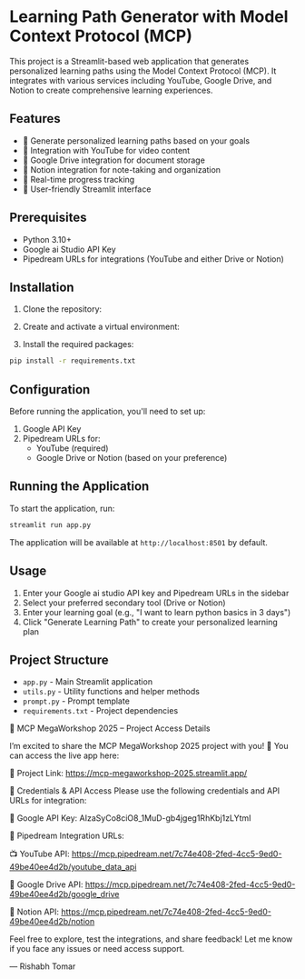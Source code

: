 # Learning Path Generator with Model Context Protocol (MCP)

This project is a Streamlit-based web application that generates personalized learning paths using the Model Context Protocol (MCP). It integrates with various services including YouTube, Google Drive, and Notion to create comprehensive learning experiences.

## Features

- 🎯 Generate personalized learning paths based on your goals
- 🎥 Integration with YouTube for video content
- 📁 Google Drive integration for document storage
- 📝 Notion integration for note-taking and organization
- 🚀 Real-time progress tracking
- 🎨 User-friendly Streamlit interface

## Prerequisites

- Python 3.10+
- Google ai Studio API Key
- Pipedream URLs for integrations (YouTube and either Drive or Notion)

## Installation

1. Clone the repository:

2. Create and activate a virtual environment:

3. Install the required packages:
```bash
pip install -r requirements.txt
```

## Configuration

Before running the application, you'll need to set up:

1. Google API Key
2. Pipedream URLs for:
   - YouTube (required)
   - Google Drive or Notion (based on your preference)

## Running the Application

To start the application, run:
```bash
streamlit run app.py
```

The application will be available at `http://localhost:8501` by default.

## Usage

1. Enter your Google ai studio API key and Pipedream URLs in the sidebar
2. Select your preferred secondary tool (Drive or Notion)
3. Enter your learning goal (e.g., "I want to learn python basics in 3 days")
4. Click "Generate Learning Path" to create your personalized learning plan

## Project Structure

- `app.py` - Main Streamlit application
- `utils.py` - Utility functions and helper methods
- `prompt.py` - Prompt template
- `requirements.txt` - Project dependencies

🚀 MCP MegaWorkshop 2025 – Project Access Details

I’m excited to share the MCP MegaWorkshop 2025 project with you! 🎉
You can access the live app here:

🔗 Project Link:
https://mcp-megaworkshop-2025.streamlit.app/

🔑 Credentials & API Access
Please use the following credentials and API URLs for integration:

🔐 Google API Key:
AIzaSyCo8ciO8_1MuD-gb4jgeg1RhKbj1zLYtmI

🔁 Pipedream Integration URLs:

📺 YouTube API:
https://mcp.pipedream.net/7c74e408-2fed-4cc5-9ed0-49be40ee4d2b/youtube_data_api

📁 Google Drive API:
https://mcp.pipedream.net/7c74e408-2fed-4cc5-9ed0-49be40ee4d2b/google_drive

🧾 Notion API:
https://mcp.pipedream.net/7c74e408-2fed-4cc5-9ed0-49be40ee4d2b/notion

Feel free to explore, test the integrations, and share feedback!
Let me know if you face any issues or need access support.

— Rishabh Tomar


